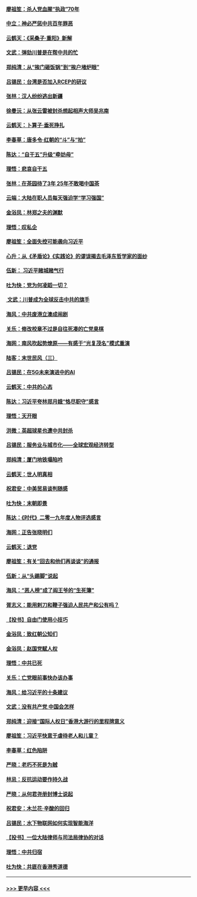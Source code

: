#### [廖祖笙：杀人党血腥“执政”70年](../pages/nsc993/n11745144.md?t=12270444) 
#### [中立：神必严惩中共百年罪恶](../pages/nsc993/n11744970.md?t=12270444) 
#### [云鹤天：《采桑子‧重阳》新解](../pages/nsc993/n11744948.md?t=12270444) 
#### [文武：弹劾川普是在帮中共的忙](../pages/nsc993/n11744758.md?t=12270444) 
#### [郑纯清：从“挨门砸饭锅”到“挨户堵炉眼”](../pages/nsc993/n11744745.md?t=12270444) 
#### [吕锡民：台湾是否加入RCEP的研议](../pages/nsc993/n11744701.md?t=12270444) 
#### [张林：汉人纷纷逃出新疆](../pages/nsc993/n11743530.md?t=12270444) 
#### [徐曼沅：从张云雷被封杀想起相声大师吴兆南](../pages/nsc993/n11741816.md?t=12270444) 
#### [云鹤天：卜算子‧垂死挣扎](../pages/nsc993/n11739956.md?t=12270444) 
#### [李春草：唐多令‧红朝的“斗”与“拍”](../pages/nsc993/n11739830.md?t=12270444) 
#### [陈达：“自干五”升级“牵妨母”](../pages/nsc993/n11739724.md?t=12270444) 
#### [理悟：悲哀自干五](../pages/nsc993/n11739547.md?t=12270444) 
#### [张林：在茶园待了3年 25年不敢喝中国茶](../pages/nsc993/n11739240.md?t=12270444) 
#### [云端：大陆在职人员每天强迫学“学习强国”](../pages/nsc993/n11738735.md?t=12270444) 
#### [金浴凤：林郑之夫的渊默](../pages/nsc993/n11737735.md?t=12270444) 
#### [理悟：叹私企](../pages/nsc993/n11737715.md?t=12270444) 
#### [廖祖笙：全面失控可能袭向习近平](../pages/nsc993/n11737704.md?t=12270444) 
#### [心升：从《矛盾论》《实践论》的谬误揭去毛泽东哲学家的面纱](../pages/nsc993/n11736962.md?t=12270444) 
#### [伍新： 习近平赌城赌气行](../pages/nsc993/n11736929.md?t=12270444) 
#### [吐为快：党为何凌蹈一切？](../pages/nsc993/n11736915.md?t=12270444) 
#### [ 文武：川普成为全球反击中共的旗手](../pages/nsc993/n11736882.md?t=12270444) 
#### [海风：中共废港立澳成闹剧](../pages/nsc993/n11735857.md?t=12270444) 
#### [关乐：修改校章不过是自往死凑的亡党臭棋](../pages/nsc993/n11735097.md?t=12270444) 
#### [海网：南风吹起势燎原——有感于“光复茂名”模式重演](../pages/nsc993/n11732308.md?t=12270444) 
#### [陆客：末世民风（三）](../pages/nsc993/n11732211.md?t=12270444) 
#### [吕锡民：在5G未来演进中的AI](../pages/nsc993/n11730010.md?t=12270444) 
#### [云鹤天：中共的心态](../pages/nsc993/n11729906.md?t=12270444) 
#### [陈达：习近平夸林郑月娥“恪尽职守”感言](../pages/nsc993/n11729881.md?t=12270444) 
#### [理悟：天开眼](../pages/nsc993/n11729699.md?t=12270444) 
#### [洪微：英超球星也遭中共封杀](../pages/nsc993/n11727243.md?t=12270444) 
#### [吕锡民：服务业与城市化——全球宏观经济转型](../pages/nsc993/n11725845.md?t=12270444) 
#### [郑纯清：厦门地铁塌陷吟](../pages/nsc993/n11725813.md?t=12270444) 
#### [云鹤天：世人明真相](../pages/nsc993/n11725621.md?t=12270444) 
#### [祝君安：中美贸易谈判随感](../pages/nsc993/n11725609.md?t=12270444) 
#### [吐为快：末朝即景](../pages/nsc993/n11723365.md?t=12270444) 
#### [陈达：《时代》二零一九年度人物评选感言](../pages/nsc993/n11723337.md?t=12270444) 
#### [海网：正告张晓明们](../pages/nsc993/n11723228.md?t=12270444) 
#### [云鹤天：退党](../pages/nsc993/n11723056.md?t=12270444) 
#### [廖祖笙：有关“回去和他们再谈谈”的通报](../pages/nsc993/n11722442.md?t=12270444) 
#### [伍新：从“头踢脚”说起](../pages/nsc993/n11722429.md?t=12270444) 
#### [海风：“恶人榜”成了阎王爷的“生死簿”](../pages/nsc993/n11722272.md?t=12270444) 
#### [胥志义：能用剌刀和鞭子强迫人民共产和公有吗？](../pages/nsc993/n11720569.md?t=12270444) 
#### [【投书】自由门使用小技巧](../pages/nsc993/n11720180.md?t=12270444) 
#### [金浴凤：致红朝公知们](../pages/nsc993/n11720563.md?t=12270444) 
#### [金浴凤：赵国党赋人权](../pages/nsc993/n11720533.md?t=12270444) 
#### [理悟：中共已死](../pages/nsc993/n11720233.md?t=12270444) 
#### [关乐：亡党眼前事快办该办事](../pages/nsc993/n11719160.md?t=12270444) 
#### [海风：给习近平的十条建议](../pages/nsc993/n11717616.md?t=12270444) 
#### [文武：没有共产党 中国会怎样](../pages/nsc993/n11717584.md?t=12270444) 
#### [郑纯清：迎接“国际人权日”香港大游行的里程牌意义](../pages/nsc993/n11717417.md?t=12270444) 
#### [廖祖笙：习近平快意于虐待老人和儿童？](../pages/nsc993/n11715313.md?t=12270444) 
#### [李春草：红色陷阱](../pages/nsc993/n11715029.md?t=12270444) 
#### [严晓：老朽不死是为贼](../pages/nsc993/n11712910.md?t=12270444) 
#### [林忌：反抗运动要作持久战](../pages/nsc993/n11712623.md?t=12270444) 
#### [严晓：从何君尧册封博士说起](../pages/nsc993/n11712465.md?t=12270444) 
#### [祝君安：木兰花·辛酸的回归](../pages/nsc993/n11712381.md?t=12270444) 
#### [吕锡民：水下物联网如何实现智能海洋](../pages/nsc993/n11711158.md?t=12270444) 
#### [【投书】一位大陆律师与司法局律协的对话](../pages/nsc993/n11709675.md?t=12270444) 
#### [理悟：中共归宿](../pages/nsc993/n11710059.md?t=12270444) 
#### [吐为快：共匪在香港秀道德](../pages/nsc993/n11709979.md?t=12270444) 

----
#### [ >>> 更早内容 <<< ](../indexes/nsc993-earlier.md)
